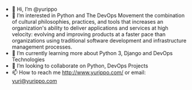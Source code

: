 - 👋 Hi, I’m @yurippo
- 👀 I’m interested in Python and The DevOps Movement the combination of cultural philosophies, practices, and tools that increases an organization's ability to deliver applications and services at high velocity: evolving and improving products at a faster pace than organizations using traditional software development and infrastructure management processes.
- 🌱 I’m currently learning more about Python 3, Django and DevOps Technologies
- 💞️ I’m looking to collaborate on Python, DevOps Projects
- 📫 How to reach me http://www.yurippo.com/ or email: yuri@yurippo.com

<!---
yurippo/yurippo is a ✨ special ✨ repository because its `README.md` (this file) appears on your GitHub profile.
You can click the Preview link to take a look at your changes.
--->
